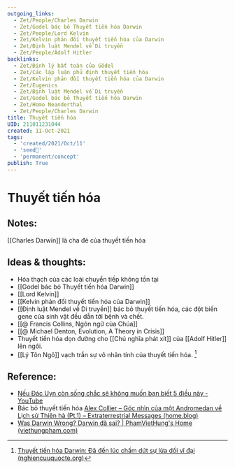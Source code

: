 ```yaml
---
outgoing_links:
  - Zet/People/Charles Darwin
  - Zet/Godel bác bỏ Thuyết tiến hóa Darwin
  - Zet/People/Lord Kelvin
  - Zet/Kelvin phản đối thuyết tiến hóa của Darwin
  - Zet/Định luật Mendel về Di truyền
  - Zet/People/Adolf Hitler
backlinks:
  - Zet/Định lý bất toàn của Gödel
  - Zet/Các lập luận phủ định thuyết tiến hóa
  - Zet/Kelvin phản đối thuyết tiến hóa của Darwin
  - Zet/Eugenics
  - Zet/Định luật Mendel về Di truyền
  - Zet/Godel bác bỏ Thuyết tiến hóa Darwin
  - Zet/Homo Neanderthal
  - Zet/People/Charles Darwin
title: Thuyết tiến hóa
UID: 211011231044
created: 11-Oct-2021
tags:
  - 'created/2021/Oct/11'
  - 'seed🥜'
  - 'permanent/concept'
publish: True
---
```

# Thuyết tiến hóa

## Notes:
[[Charles Darwin]] là cha đẻ của thuyết tiến hóa

## Ideas & thoughts:
- Hóa thạch của các loài chuyển tiếp không tồn tại
- [[Godel bác bỏ Thuyết tiến hóa Darwin]]
- [[Lord Kelvin]]
- [[Kelvin phản đối thuyết tiến hóa của Darwin]]
- [[Định luật Mendel về Di truyền]] bác bỏ thuyết tiến hóa, các đột biến gene của sinh vật đều dẫn tới bệnh và chết.
- [[@ Francis Collins, Ngôn ngữ của Chúa]]
- [[@ Michael Denton, Evolution, A Theory in Crisis]]
- Thuyết tiến hóa dọn đường cho [[Chủ nghĩa phát xít]] của [[Adolf Hitler]] lên ngôi.
- [[Lý Tôn Ngô]] vạch trần sự vô nhân tính của thuyết tiến hóa. [^1]

## Reference:
- [Nếu Đác Uyn còn sống chắc sẽ không muốn bạn biết 5 điều này - YouTube](https://www.youtube.com/watch?v=3bhORlpnU54)
- Bác bỏ thuyết tiến hóa [Alex Collier – Góc nhìn của một Andromedan về Lịch sử Thiên hà (Pt.1) – Extraterrestrial Messages (home.blog)](https://extraterrestrialbeing.home.blog/2020/08/17/alex-collier-goc-nhin-cua-mot-andromedan-ve-lich-su-thien-ha-pt-1/)
- [Was Darwin Wrong? Darwin đã sai? | PhamVietHung's Home (viethungpham.com)](https://viethungpham.com/2019/11/11/was-darwin-wrong-darwin-da-sai/)

[^1]:[Thuyết tiến hóa Darwin: Đã đến lúc chấm dứt sự lừa dối vĩ đại (nghiencuuquocte.org)](http://nghiencuuquocte.org/forums/topic/thuyet-tien-hoa-darwin-da-den-luc-cham-dut-su-lua-doi-vi-dai/)